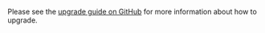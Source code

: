 Please see the [upgrade guide on GitHub](https://github.com/VanOns/filament-navigation/blob/main/UPGRADING.md) for more
information about how to upgrade.
